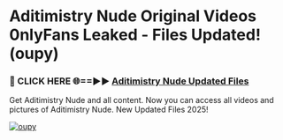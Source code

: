 # Aditimistry Nude Original Videos 0nlyFans Leaked - Files Updated! (oupy)

<h3>🔴 CLICK HERE 🌐==►► <a href="https://tinyurl.com/5h6xmrr3" rel="nofollow">Aditimistry Nude Updated Files</a></h3>

Get Aditimistry Nude and all content. Now you can access all videos and pictures of Aditimistry Nude. New Updated Files 2025!

[![oupy](https://i.imgur.com/KVD873Z.gif)](https://tinyurl.com/5h6xmrr3)
